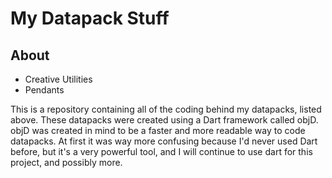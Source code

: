 # My Datapack Stuff



## About
* Creative Utilities
* Pendants

This is a repository containing all of the coding behind my datapacks, listed above.  These datapacks were created using a Dart framework called objD.  objD was created in mind to be a faster and more readable way to code datapacks.  At first it was way more confusing because I'd never used Dart before, but it's a very powerful tool, and I will continue to use dart for this project, and possibly more.
